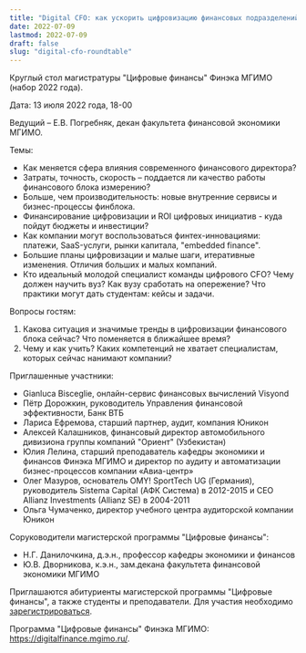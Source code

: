 ```yaml
---
title: "Digital CFO: как ускорить цифровизацию финансовых подразделений?"
date: 2022-07-09
lastmod: 2022-07-09
draft: false
slug: "digital-cfo-roundtable"
---
```


Круглый стол магистратуры "Цифровые финансы" Финэка МГИМО (набор 2022 года).

Дата: 13 июля 2022 года, 18-00

Ведущий – Е.В. Погребняк, декан факультета финансовой экономики МГИМО.

Темы:

- Как меняется сфера влияния современного финансового директора?
- Затраты, точность, скорость – поддается ли качество работы финансового блока измерению?
- Больше, чем производительность: новые внутренние сервисы и бизнес-процессы финблока.
- Финансирование цифровизации и ROI цифровых инициатив - куда пойдут бюджеты и инвестиции?
- Как компании могут воспользоваться финтех-инновациями: платежи, SaaS-услуги, рынки капитала, "embedded finance".
- Большие планы цифровизации и малые шаги, итеративные изменения. Отличия больших и малых компаний.
- Кто идеальный молодой специалист команды цифрового CFO? Чему должен научить вуз? Как вузу сработать на опережение? Что практики могут дать студентам: кейсы и задачи.

Вопросы гостям:

1. Какова ситуация и значимые тренды в цифровизации финансового блока сейчас? Что поменяется в ближайшее время?
2. Чему и как учить? Каких компетенций не хватает специалистам, которых сейчас нанимают компании?

Приглашенные участники:

- Gianluca Bisceglie, онлайн-сервис финансовых вычислений Visyond
- Пётр Дорожкин, руководитель Управления финансовой эффективности, Банк ВТБ
- Лариса Ефремова, старший партнер, аудит, компания Юникон
- Алексей Калашников, финансовый директор автомобильного дивизиона группы компаний "Ориент" (Узбекистан)
- Юлия Лелина, старший преподаватель кафедры экономики и финансов Финэка МГИМО и директор по аудиту и автоматизации бизнес-процессов компании «Авиа-центр»
- Олег Мазуров, основатель OMY! SportTech UG (Германия), руководитель Sistema Capital (АФК Система) в 2012-2015 и CEO Allianz Investments (Allianz SE) в 2004-2011
- Ольга Чумаченко, директор учебного центра аудиторской компании Юникон

Соруководители магистерской программы "Цифровые финансы":

- Н.Г. Данилочкина, д.э.н., профессор кафедры экономики и финансов
- Ю.В. Дворникова, к.э.н., зам.декана факультета финансовой экономики МГИМО

Приглашаются абитуриенты магистерской программы "Цифровые финансы", а также студенты и преподаватели. Для участия необходимо [зарегистрироваться](https://docs.google.com/forms/d/e/1FAIpQLSdTbeQ3aTncwYZil2nZ0zfR2mSi7UtnefrjqdvH7iPVgebGcQ/viewform).

Программа "Цифровые финансы" Финэка МГИМО: <https://digitalfinance.mgimo.ru/>.

